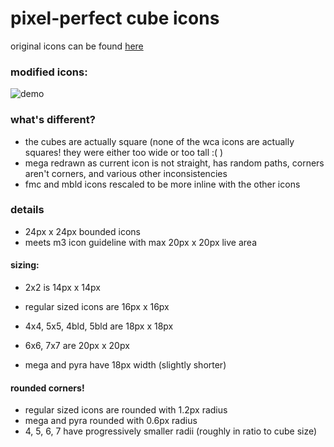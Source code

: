# pixel-perfect cube icons

original icons can be found [here](https://github.com/cubing/icons)

### modified icons:
![demo](https://github.com/pdtxie/pixel-perfect-cube-icons/assets/65262710/eaef747a-77a7-4df3-a9d5-31469563131d)


### what's different?
- the cubes are actually square (none of the wca icons are actually squares! they were either too wide or too tall :( )
- mega redrawn as current icon is not straight, has random paths, corners aren't corners, and various other inconsistencies
- fmc and mbld icons rescaled to be more inline with the other icons


### details
- 24px x 24px bounded icons
- meets m3 icon guideline with max 20px x 20px live area


#### sizing:
- 2x2 is 14px x 14px
- regular sized icons are 16px x 16px
- 4x4, 5x5, 4bld, 5bld are 18px x 18px
- 6x6, 7x7 are 20px x 20px

- mega and pyra have 18px width (slightly shorter)


#### rounded corners!
- regular sized icons are rounded with 1.2px radius
- mega and pyra rounded with 0.6px radius
- 4, 5, 6, 7 have progressively smaller radii (roughly in ratio to cube size)
